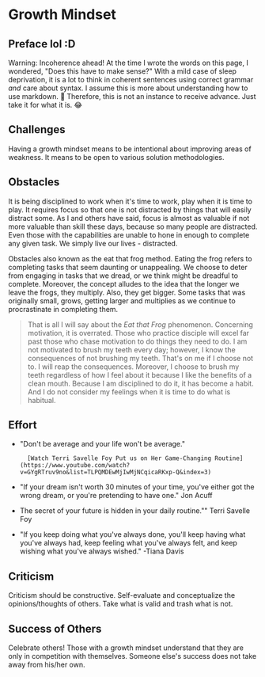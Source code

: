 # **Growth Mindset**
## Preface lol :D  

Warning: Incoherence ahead! At the time I wrote the words on this page, I wondered, "Does this have to make sense?" With a mild case of sleep deprivation, it is a lot to think in coherent sentences using correct grammar *and* care about syntax. I assume this is more about understanding how to use markdown. 👀 Therefore, this is not an instance to receive advance. Just take it for what it is. 😂

## Challenges
Having a growth mindset means to be intentional about improving areas of weakness.
It means to be open to various solution methodologies.

## Obstacles
It is being disciplined to work when it's time to work, play when it is time to play. It requires focus so that one is not distracted by things that will easily distract some.
As I and others have said, focus is almost as valuable if not more valuable than skill these days, because so many people are distracted. Even those with the capabilities are unable to hone in enough to complete any given task. We simply live our lives - distracted.  

Obstacles also known as the eat that frog method.
Eating the frog refers to completing tasks that seem daunting or unappealing. We choose to deter from engaging in tasks that we dread, or we think might be dreadful to complete. Moreover, the concept alludes to the idea that the longer we leave the frogs, they multiply. Also, they get bigger. Some tasks that was originally small, grows, getting larger and multiplies as we continue to procrastinate in completing them.   

> That is all I will say about the *Eat that Frog* phenomenon. 
Concerning motivation, it is overrated. Those who practice disciple will excel far past those who chase motivation to do things they need to do. I am not motivated to brush my teeth every day; however, I know the consequences of not brushing my teeth. That's on me if I choose not to. I will reap the consequences. Moreover, I choose to brush my teeth regardless of how I feel about it because I like the benefits of a clean mouth. Because I am disciplined to do it, it has become a habit. And I do not consider my feelings when it is time to do what is habitual.

## Effort
- "Don't be average and your life won't be average."

        [Watch Terri Savelle Foy Put us on Her Game-Changing Routine](https://www.youtube.com/watch?v=GYgRTruv9no&list=TLPQMDEwMjIwMjNCqicaRKxp-Q&index=3)


- "If your dream isn't worth 30 minutes of your time, you've either got the wrong dream, or you're pretending to have one." Jon Acuff

- The secret of your future is hidden in your daily routine."" Terri Savelle Foy

- "If you keep doing what you've always done, you'll keep having what you've always had, keep feeling what you've always felt, and keep wishing what you've always wished." -Tiana Davis

## Criticism
Criticism should be constructive. Self-evaluate and conceptualize the opinions/thoughts of others. Take what is valid and trash what is not.

## Success of Others
Celebrate others! Those with a growth mindset understand that they are only in competition with themselves. Someone else's success does not take away from his/her own.

